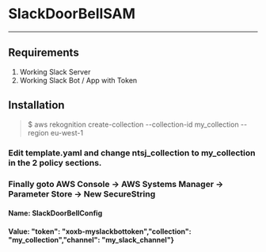# SlackDoorBellSAM
---
## Requirements

1) Working Slack Server
2) Working Slack Bot / App with Token

## Installation

> $ aws rekognition create-collection --collection-id my_collection --region eu-west-1 

### Edit template.yaml and change ntsj_collection to my_collection in the 2 policy sections.

### Finally goto AWS Console -> AWS Systems Manager -> Parameter Store -> New SecureString
#### Name: SlackDoorBellConfig
#### Value: "token": "xoxb-myslackbottoken","collection": "my_collection","channel": "my_slack_channel"}

